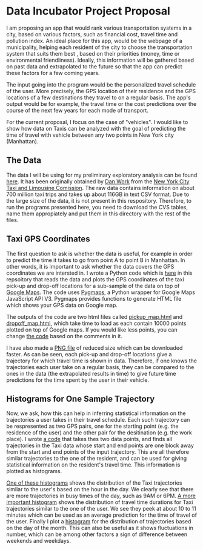 # Data Incubator Project Proposal

I am proposing an app that would rank various transportation systems in a city, based on various factors, such as financial cost, travel time and pollution index. An ideal place for this app, would be the webpage of a municipality, helping each resident of the city to choose the transportation system that suits them best , based on their priorities (money, time or environmental friendliness). Ideally, this information will be gathered based on past data and extrapolated to the future so that the app can predict these factors for a few coming years. 

The input going into the program would be the personalized travel schedule of the user. More precisely, the GPS location of their residence and the GPS locations of a few destinations they travel to on a regular basis. The app's output would be for example, the travel time or the cost predictions over the course of the next few years for each mode of transport.  

For the current proposal, I focus on the case of "vehicles". I would like to show how data on Taxis can be analyzed with the goal of predicting the time of travel with vehicle between any two points in New York city (Manhattan). 

## The Data

The data I will be using for my preliminary exploratory analysis can be found [here](https://uofi.app.box.com/NYCtaxidata). It has been originally obtained by [Dan Work](https://publish.illinois.edu/dbwork/open-data/) from the [New York City Taxi and Limousine Comission](http://www.nyc.gov/html/tlc/html/home/home.shtml). The raw data contains information on about 700 million taxi trips and takes up about 116GB in text CSV format. Due to the large size of the data, it is not present in this respository. Therefore, to run the programs presented here, you need to download the CVS tables, name them appropiately and put them in this directory with the rest of the files.


## Taxi GPS Coordinates

The first question to ask is whether the data is useful, for example in order to predict the time it takes to go from point A to point B in Manhattan. In other words, it is important to ask whether the data covers the GPS coordinates we are intersted in. I wrote a Python code which is [here](\Taxi_Map_NYC.py) in this repsoitory that reads the data and plots the GPS coordinates of the taxi pick-up and drop-off locations for a sub-sample of the data on top of [Google Maps](https://maps.google.ca/). The code uses [Pygmaps](https://code.google.com/p/pygmaps/), a Python wrapper for Google Maps JavaScript API V3. Pygmaps provides functions to generate HTML file which shows your GPS data on Google map. 

The outputs of the code are two html files called [pickup_map.html](http://htmlpreview.github.io/?https://github.com/fkamiab/data_incubator_project/blob/master/pickup_map.html) and [dropoff_map.html](http://htmlpreview.github.io/?https://github.com/fkamiab/data_incubator_project/blob/master/dropoff_map.html), which take time to load as each contain 10000 points plotted on top of Google maps. If you would like less points, you can change [the code](\Taxi_Map_NYC.py) based on the comments in it.

I have also made a [PNG file](https://raw.githubusercontent.com/fkamiab/data_incubator_project/master/GPS_MAP.png) of reduced size which can be downloaded faster. As can be seen, each pick-up and drop-off locations give a trajectory for which travel time is shown in data. Therefore, if one knows the trajectories each user take on a regular basis, they can be compared to the ones in the data (the extrapolated results in time) to give future time predictions for the time spent by the user in their vehicle.

## Histograms for One Sample Trajectory

Now, we ask, how this can help in inferring statistical information on the trajectories a user takes in their travel schedule. Each such trajectory can be respresented as two GPS pairs, one for the starting point (e.g. the residence of the user) and the other pair for the desitination (e.g. the work place). I wrote [a code](https://github.com/fkamiab/data_incubator_project/blob/master/Finding_Trajectories.py) that takes thes two data points, and finds all trajectories in the Taxi data whose start and end points are one block away from the start and end points of the input trajectory. This are all therefore similar trajectories to the one of the resident, and can be used for giving statistical information on the resident's travel time. This information is plotted as histograms. 

[One of these histograms](https://raw.githubusercontent.com/fkamiab/data_incubator_project/master/Histogram_Hour.png) shows the distribution of the Taxi trajectories similar to the user's based on the hour in the day. We clearly see that there are more trajectories in busy times of the day, such as 9AM or 6PM. [A more important histogram](https://raw.githubusercontent.com/fkamiab/data_incubator_project/master/Histogram_Dur.png) shows the distribution of travel time durations for Taxi trajectories similar to the one of the user. We see they peek at about 10 to 11 minutes which can be used as an average prediction for the time of travel of the user. Finally I plot a [histogram](https://raw.githubusercontent.com/fkamiab/data_incubator_project/master/Histogram_Day.png) for the distribution of trajectories based on the day of the month. This can also be useful as it shows fluctuations in number, which can be among other factors a sign of difference between weekends and weekdays. 






